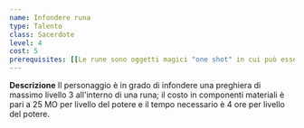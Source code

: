 ```yaml
---
name: Infondere runa
type: Talento
class: Sacerdote
level: 4
cost: 5
prerequisites: [[Le rune sono oggetti magici "one shot" in cui può essere infuso un potere divino; possono essere utilizzate con un'azione standard e parola di comando.]]
---
```


**Descrizione**
Il personaggio è in grado di infondere una preghiera di massimo livello 3
all'interno di una runa; il costo in componenti materiali è pari a 25 MO per
livello del potere e il tempo necessario è 4 ore per livello del potere.